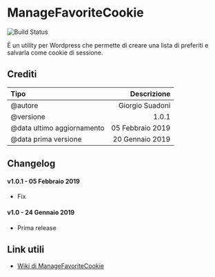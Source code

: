 ManageFavoriteCookie
================

![Build Status](https://img.shields.io/badge/build-v1.0.1-green.svg?style=flat)

È un utility per Wordpress che permette di creare una lista di preferiti e salvarla come cookie di sessione.



Crediti
-------

|Tipo|Descrizione|
|:---|---:|
|@autore|Giorgio Suadoni|
|@versione|1.0.1|
|@data ultimo aggiornamento|05 Febbraio 2019|
|@data prima versione|20 Gennaio 2019|



Changelog
---------

#### v1.0.1 - 05 Febbraio 2019
* Fix

#### v1.0 - 24 Gennaio 2019
* Prima release



Link utili
----------

* [Wiki di ManageFavoriteCookie](https://github.com/GiorgioKM/ManageFavoriteCookie/wiki)